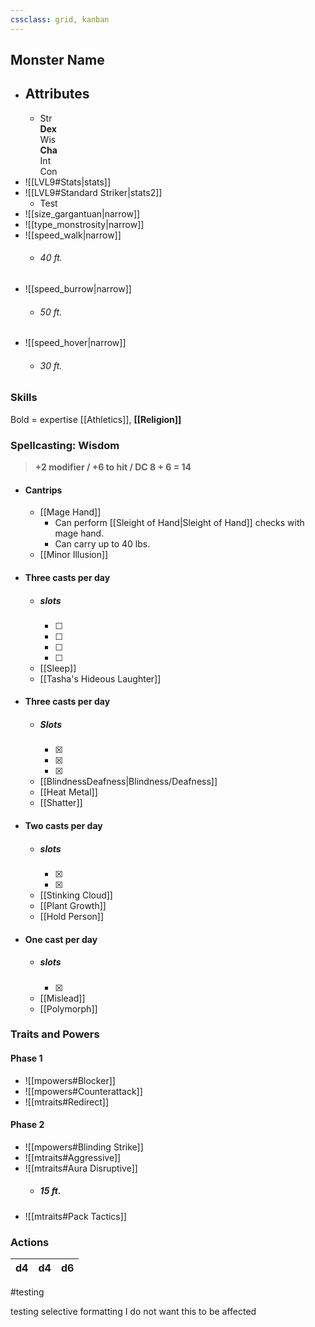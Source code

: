 ```yaml
---
cssclass: grid, kanban
---
```

## Monster Name
- ## Attributes
	- Str<br>**Dex**<br>Wis<br>**Cha**<br>Int<br>Con
- ![[LVL9#Stats|stats]]
- ![[LVL9#Standard Striker|stats2]]
	- Test
- ![[size_gargantuan|narrow]]
- ![[type_monstrosity|narrow]]
- ![[speed_walk|narrow]]
	- ###### 40 ft.
- ![[speed_burrow|narrow]]
	- ###### 50 ft.
- ![[speed_hover|narrow]]
	- ###### 30 ft.

### Skills
Bold = expertise
[[Athletics]], **[[Religion]]**
### Spellcasting: Wisdom 
> **+2 modifier / +6 to hit / DC 8 + 6 = 14**
- #### Cantrips
	- [[Mage Hand]]
		- Can perform [[Sleight of Hand|Sleight of Hand]] checks with mage hand.
		- Can carry up to 40 lbs.
	- [[Minor Illusion]]
- #### Three casts per day
	- ##### slots
		- [ ] 
		- [ ] 
		- [ ] 
		- [ ] 
	- [[Sleep]]
	- [[Tasha's Hideous Laughter]]
- #### Three casts per day
	- ##### Slots
		- [x] 
		- [x] 
		- [x] 
	- [[BlindnessDeafness|Blindness/Deafness]]
	- [[Heat Metal]]
	- [[Shatter]]
- #### Two casts per day
	- ##### slots
		- [x] 
		- [x] 
	- [[Stinking Cloud]]
	- [[Plant Growth]]
	- [[Hold Person]]
- #### One cast per day
	- ##### slots
		- [x] 
	- [[Mislead]]
	- [[Polymorph]]

	
### Traits and Powers
#### Phase 1
- ![[mpowers#Blocker]]
- ![[mpowers#Counterattack]]
- ![[mtraits#Redirect]]
#### Phase 2
- ![[mpowers#Blinding Strike]]
- ![[mtraits#Aggressive]]
- ![[mtraits#Aura Disruptive]]
	- ##### 15 ft.
- ![[mtraits#Pack Tactics]]
### Actions

|  d4   | d4    |   d6  | 
| --- | --- | --- |

#testing

testing selective formatting
I do not want this to be affected